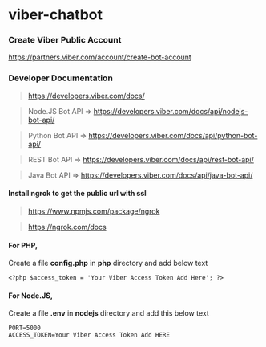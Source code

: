 # viber-chatbot

### Create Viber Public Account
https://partners.viber.com/account/create-bot-account

### Developer Documentation
> https://developers.viber.com/docs/

> Node.JS Bot API =>
https://developers.viber.com/docs/api/nodejs-bot-api/

> Python Bot API =>
https://developers.viber.com/docs/api/python-bot-api/

> REST Bot API =>
https://developers.viber.com/docs/api/rest-bot-api/

> Java Bot API =>
https://developers.viber.com/docs/api/java-bot-api/



#### Install ngrok to get the public url with ssl

> https://www.npmjs.com/package/ngrok

> https://ngrok.com/docs

#### For PHP,

Create a file **config.php** in **php** directory and add below text
```
<?php $access_token = 'Your Viber Access Token Add Here'; ?>
```

#### For Node.JS,

Create a file **.env** in **nodejs** directory and add this below text
```
PORT=5000
ACCESS_TOKEN=Your Viber Access Token Add HERE
```
